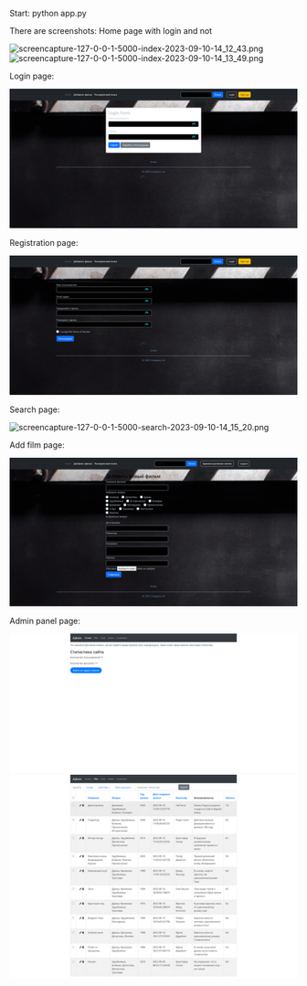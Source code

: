 Start:
python app.py

There are screenshots:
Home page with login and not

![screencapture-127-0-0-1-5000-index-2023-09-10-14_12_43.png](screenshots%2Fscreencapture-127-0-0-1-5000-index-2023-09-10-14_12_43.png)
![screencapture-127-0-0-1-5000-index-2023-09-10-14_13_49.png](screenshots%2Fscreencapture-127-0-0-1-5000-index-2023-09-10-14_13_49.png)

Login page:

![screencapture-127-0-0-1-5000-login-2023-09-10-14_15_59.png](screenshots%2Fscreencapture-127-0-0-1-5000-login-2023-09-10-14_15_59.png)

Registration page:

![screencapture-127-0-0-1-5000-registration-2023-09-10-14_16_16.png](screenshots%2Fscreencapture-127-0-0-1-5000-registration-2023-09-10-14_16_16.png)

Search page:

![screencapture-127-0-0-1-5000-search-2023-09-10-14_15_20.png](screenshots%2Fscreencapture-127-0-0-1-5000-search-2023-09-10-14_15_20.png)

Add film page:

![screencapture-127-0-0-1-5000-add-film-2023-09-10-14_14_23.png](screenshots%2Fscreencapture-127-0-0-1-5000-add-film-2023-09-10-14_14_23.png)

Admin panel page:

![screencapture-127-0-0-1-5000-admin-2023-09-10-14_16_48.png](screenshots%2Fscreencapture-127-0-0-1-5000-admin-2023-09-10-14_16_48.png)
![screencapture-127-0-0-1-5000-admin-film-2023-09-10-14_17_24.png](screenshots%2Fscreencapture-127-0-0-1-5000-admin-film-2023-09-10-14_17_24.png)